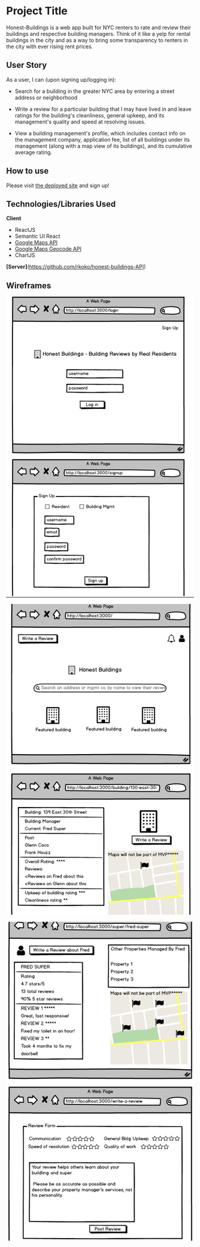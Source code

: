 # Project Title

Honest-Buildings is a web app built for NYC renters to rate and review their buildings and respective building managers. Think of it like a yelp for rental buildings in the city and as a way to bring some transparency to renters in the city with ever rising rent prices.

## User Story

As a user, I can (upon signing up/logging in):
* Search for a building in the greater NYC area by entering a street address or neighborhood

* Write a review for a particular building that I may have lived in and leave ratings for the building's cleanliness, general upkeep, and its management's quality and speed at resolving issues.

* View a building management's profile, which includes contact info on the management company, application fee, list of all buildings under its management (along with a map view of its buildings), and its cumulative average rating.

## How to use
Please visit [the deployed site](https://honest-buildings.herokuapp.com/) and sign up!

## Technologies/Libraries Used
**Client**
  * ReactJS
  * Semantic UI React
  * [Google Maps API ](https://www.npmjs.com/package/google-map-react)
  * [Google Maps Geocode API ](https://developers.google.com/maps/documentation/geocoding/intro)
  * ChartJS

**[Server]**(https://github.com/rkoko/honest-buildings-API)

## Wireframes

 ![Wireframe1](https://github.com/rkoko/honest-buildings-Frontend/blob/master/public/wireframe1.png)

 ![Wireframe2](https://github.com/rkoko/honest-buildings-Frontend/blob/master/public/wireframe2.png)

 ![Wireframe3](https://github.com/rkoko/honest-buildings-Frontend/blob/master/public/wireframe3.png)
